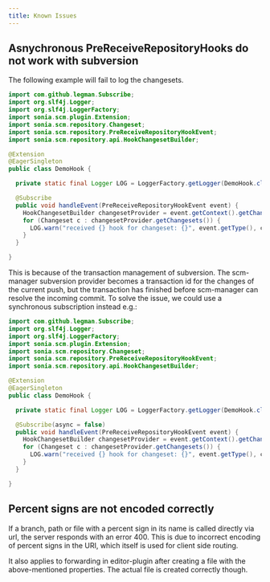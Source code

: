 ```yaml
---
title: Known Issues
---
```


## Asnychronous PreReceiveRepositoryHooks do not work with subversion

The following example will fail to log the changesets. 

```java
import com.github.legman.Subscribe;
import org.slf4j.Logger;
import org.slf4j.LoggerFactory;
import sonia.scm.plugin.Extension;
import sonia.scm.repository.Changeset;
import sonia.scm.repository.PreReceiveRepositoryHookEvent;
import sonia.scm.repository.api.HookChangesetBuilder;

@Extension
@EagerSingleton
public class DemoHook {

  private static final Logger LOG = LoggerFactory.getLogger(DemoHook.class);

  @Subscribe
  public void handleEvent(PreReceiveRepositoryHookEvent event) {
    HookChangesetBuilder changesetProvider = event.getContext().getChangesetProvider();
    for (Changeset c : changesetProvider.getChangesets()) {
      LOG.warn("received {} hook for changeset: {}", event.getType(), c.getId());
    }
  }

}
```

This is because of the transaction management of subversion. The scm-manager subversion provider becomes a transaction id for the changes of the current push, but the transaction has finished before scm-manager can resolve the incoming commit. To solve the issue, we could use a synchronous subscription instead e.g.:

```java
import com.github.legman.Subscribe;
import org.slf4j.Logger;
import org.slf4j.LoggerFactory;
import sonia.scm.plugin.Extension;
import sonia.scm.repository.Changeset;
import sonia.scm.repository.PreReceiveRepositoryHookEvent;
import sonia.scm.repository.api.HookChangesetBuilder;

@Extension
@EagerSingleton
public class DemoHook {

  private static final Logger LOG = LoggerFactory.getLogger(DemoHook.class);

  @Subscribe(async = false)
  public void handleEvent(PreReceiveRepositoryHookEvent event) {
    HookChangesetBuilder changesetProvider = event.getContext().getChangesetProvider();
    for (Changeset c : changesetProvider.getChangesets()) {
      LOG.warn("received {} hook for changeset: {}", event.getType(), c.getId());
    }
  }

}
```

## Percent signs are not encoded correctly

If a branch, path or file with a percent sign in its name is called directly via url, the server responds with an error 400.
This is due to incorrect encoding of percent signs in the URI, which itself is used for client side routing.

It also applies to forwarding in editor-plugin after creating a file with the above-mentioned properties. The actual file is created correctly though.
